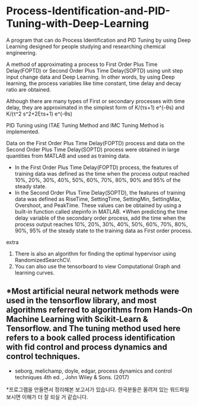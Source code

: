 # Process-Identification-and-PID-Tuning-with-Deep-Learning
A program that can do Process Identification and PID Tuning by using Deep Learning designed for people studying and researching chemical engineering.

A method of approximating a process to First Order Plus Time Delay(FOPTD) or Second Order Plus Time Delay(SOPTD) using unit step input change data and Deep Learning. In other words, by using Deep learning, the process variables like time constant, time delay and decay ratio are obtained.

Although there are many types of First or secondary processes with time delay, they are approximated in the simplest form of K/(τs+1) e^(-θs) and K/(τ^2 s^2+2ξτs+1) e^(-θs)

PID Tuning using ITAE Tuning Method and IMC Tuning Method is implemented.

Data on the First Order Plus Time Delay(FOPTD) process and data on the Second Order Plus Time Delay(SOPTD) process were obtained in large quantities from MATLAB and used as training data.
- In the First Order Plus Time Delay(FOPTD) process, the features of training data was defined as the time when the process output reached 10%, 20%, 30%, 40%, 50%, 60%, 70%, 80%, 90% and 95% of the steady state.
- In the Second Order Plus Time Delay(SOPTD), the features of training data was defined as RiseTime, SettingTime, SettingMin, SettingMax, Overshoot, and PeakTime. These values can be obtained by using a built-in function called stepinfo in MATLAB.
  *When predicting the time delay variable of the secondary order process, add the time when the process output reaches 10%, 20%, 30%, 40%, 50%, 60%, 70%, 80%, 90%, 95% of the steady state to the training data as First order process.
  
extra
1. There is also an algorithm for finding the optimal hypervisor using RandomizedSearchCV.
2. You can also use the tensorboard to view Computational Graph and learning curves.

*Most artificial neural network methods were used in the tensorflow library, and most algorithms referred to algorithms from Hands-On Machine Learning with Scikit-Learn & Tensorflow.
and The tuning method used here refers to a book called process identification with fid control and process dynamics and control techniques.
-
- seborg, melichamp, doyle, edgar, process dynamics and control techniques 4th ed. , John Wiley & Sons. (2017)

*프로그램을 만들면서 정리해본 보고서가 있습니다. 한국분들은 올려져 있는 워드파일 보시면 이해가 더 잘 되실 거 같습니다.
